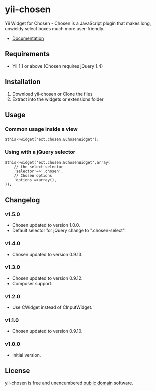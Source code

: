 yii-chosen
=====================

Yii Widget for Chosen - Chosen is a JavaScript plugin that makes long, unwieldy select boxes much more user-friendly.

- [Documentation](http://harvesthq.github.com/chosen/)

Requirements
------------------

- Yii 1.1 or above (Chosen requires jQuery 1.4)

Installation
------------------

1. Download yii-chosen or Clone the files
2. Extract into the widgets or extensions folder

Usage
------------------

### Common usage inside a view

~~~
$this->widget('ext.chosen.EChosenWidget');
~~~

### Using with a jQuery selector

~~~
$this->widget('ext.chosen.EChosenWidget',array(
	// the select selector
	'selector'=>'.chosen',
	// Chosen options
	'options'=>array(),
));
~~~

Changelog
------------------

### v1.5.0

- Chosen updated to version 1.0.0.
- Default selector for jQuery change to ".chosen-select".

### v1.4.0

- Chosen updated to version 0.9.13.

### v1.3.0

- Chosen updated to version 0.9.12.
- Composer support.

### v1.2.0

- Use CWidget instead of CInputWidget.

### v1.1.0

- Chosen updated to version 0.9.10.

### v1.0.0

- Initial version.

License
------------------

yii-chosen is free and unencumbered [public domain][Unlicense] software.

[Unlicense]: http://unlicense.org/